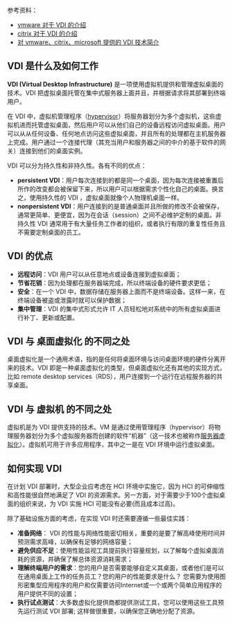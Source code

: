 参考资料：

- [vmware 对于 VDI 的介绍](https://www.vmware.com/topics/glossary/content/virtual-desktop-infrastructure-vdi)
- [citrix 对于 VDI 的介绍](https://www.citrix.com/en-hk/glossary/vdi.html)
- [对 vmware、citrix、microsoft 提供的 VDI 技术简介](https://searchvirtualdesktop.techtarget.com/definition/virtual-desktop-infrastructure-VDI)

## VDI 是什么及如何工作

**VDI (Virtual Desktop Infrastructure)** 是一项使用虚拟机提供和管理虚拟桌面的技术。VDI 把虚拟桌面托管在集中式服务器上面并且，并根据请求将其部署到终端用户。

在 VDI 中，虚拟机管理程序（[hypervisor](https://www.vmware.com/topics/glossary/content/hypervisor)）将服务器划分为多个虚拟机，这些虚拟机进而托管虚拟桌面，然后用户可以从他们自己的设备远程访问虚拟桌面。用户可以从从任何设备、任何地点访问这些虚拟桌面，并且所有的处理都在主机服务器上完成。用户通过一个连接代理（其充当用户和服务器之间的中介的基于软件的网关）连接到他们的桌面实例。

VDI 可以分为持久性和非持久性。各有不同的优点：

- **persistent VDI**：用户每次连接到的都是同一个桌面，因为每次连接被重置后所作的改变都会被保留下来，所以用户可以根据需求个性化自己的桌面。换言之，使用持久性的 VDI ，虚拟桌面就像个人物理机桌面一样。
- **nonpersistent VDI**：用户连接到的是普通桌面并且所做的修改不会被保存，通常更简单、更便宜，因为在会话（session）之间不必维护定制的桌面。非持久性 VDI 通常用于有大量任务工作者的组织，或者执行有限的重复性任务且不需要定制桌面的员工。

## VDI 的优点

- **远程访问**：VDI 用户可以从任意地点或设备连接到虚拟桌面；
- **节省花销**：因为处理都在服务器端完成，所以终端设备的硬件要求更低；
- **安全**：在一个 VDI 中，数据存储在服务器上面而不是终端设备。这样一来，在终端设备被盗或泄露时就可以保护数据；
- **集中管理**：VDI 的集中式形式允许 IT 人员轻松地对系统中的所有虚拟桌面进行补丁、更新或配置。

## VDI 与 桌面虚拟化 的不同之处

桌面虚拟化是一个通用术语，指的是任何将桌面环境与访问桌面环境的硬件分离开来的技术。VDI 即是一种桌面虚拟化的类型，但桌面虚拟化还有其他的实现方式，比如 remote desktop services（RDS），用户连接到一个运行在远程服务器的共享桌面。

## VDI 与 虚拟机 的不同之处

虚拟机是为 VDI 提供支持的技术。VM 是通过使用管理程序（hypervisor）将物理服务器划分为多个虚拟服务器而创建的软件“机器”（这一技术也被称作[服务器虚拟化](https://www.vmware.com/topics/glossary/content/server-virtualization)）。虚拟机可用于许多应用程序，其中之一是在 VDI 环境中运行虚拟桌面。

## 如何实现 VDI

在计划 VDI 部署时，大型企业应考虑在 HCI 环境中实施它，因为 HCI 的可伸缩性和高性能很自然地满足了 VDI 的资源需求。另一方面，对于需要少于100个虚拟桌面的组织来说，为 VDI 实施 HCI 可能没有必要(而且成本过高)。

除了基础设施方面的考虑，在实现 VDI 时还需要遵循一些最佳实践：

- **准备网络**： VDI 的性能与网络性能密切相关，重要的是要了解高峰使用时间并预测需求高峰，以确保有足够的网络容量；
- **避免供应不足**：使用性能监视工具提前执行容量规划，以了解每个虚拟桌面消耗的资源，并确保了解总体资源消耗需求；
- **理解终端用户的需求**：您的用户是否需要能够自定义其桌面，或者他们是可以在通用桌面上工作的任务员工？您的用户的性能要求是什么？ 您需要为使用图形密集型应用程序的用户和仅需要访问Internet或一个或两个简单应用程序的用户提供不同的设置；
- **执行试点测试**：大多数虚拟化提供商都提供测试工具，您可以使用这些工具预先运行测试 VDI 部署; 这样做很重要，以确保您正确地分配了资源。